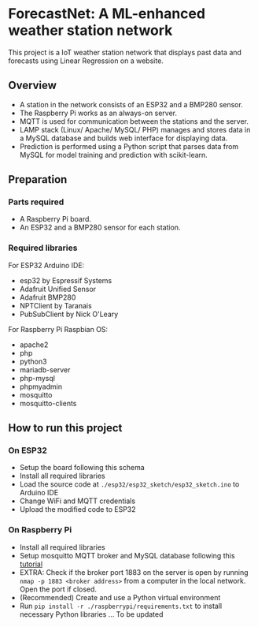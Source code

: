 # ForecastNet: A ML-enhanced weather station network

This project is a IoT weather station network that displays past data and forecasts using Linear Regression on a website.

## Overview
- A station in the network consists of an ESP32 and a BMP280 sensor.
- The Raspberry Pi works as an always-on server.
- MQTT is used for communication between the stations and the server.
- LAMP stack (Linux/ Apache/ MySQL/ PHP) manages and stores data in a MySQL database and builds web interface for displaying data.
- Prediction is performed using a Python script that parses data from MySQL for model training and prediction with scikit-learn.

## Preparation
### Parts required
- A Raspberry Pi board.
- An ESP32 and a BMP280 sensor for each station.

### Required libraries
For ESP32 Arduino IDE:
- esp32 by Espressif Systems
- Adafruit Unified Sensor
- Adafruit BMP280
- NPTClient by Taranais
- PubSubClient by Nick O'Leary

For Raspberry Pi Raspbian OS:
- apache2
- php
- python3
- mariadb-server
- php-mysql
- phpmyadmin
- mosquitto
- mosquitto-clients

## How to run this project
### On ESP32
- Setup the board following this schema
- Install all required libraries
- Load the source code at ```./esp32/esp32_sketch/esp32_sketch.ino``` to Arduino IDE
- Change WiFi and MQTT credentials
- Upload the modified code to ESP32

### On Raspberry Pi
- Install all required libraries
- Setup mosquitto MQTT broker and MySQL database following this [tutorial](https://randomnerdtutorials.com/raspberry-pi-apache-mysql-php-lamp-server/)
- EXTRA: Check if the broker port 1883 on the server is open by running ```nmap -p 1883 <broker address>``` from a computer in the local network. Open the port if closed.
- (Recommended) Create and use a Python virtual environment
- Run ```pip install -r ./raspberrypi/requirements.txt``` to install necessary Python libraries
... To be updated

